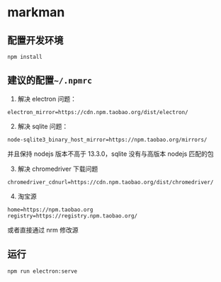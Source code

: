 # markman

## 配置开发环境

```
npm install
```

## 建议的配置`~/.npmrc`

1. 解决 electron 问题：

```
electron_mirror=https://cdn.npm.taobao.org/dist/electron/
```

2. 解决 sqlite 问题：

```
node-sqlite3_binary_host_mirror=https://npm.taobao.org/mirrors/
```

并且保持 nodejs 版本不高于 13.3.0，sqlite 没有与高版本 nodejs 匹配的包

3. 解决 chromedriver 下载问题

```
chromedriver_cdnurl=https://cdn.npm.taobao.org/dist/chromedriver/
```

4. 淘宝源

```
home=https://npm.taobao.org
registry=https://registry.npm.taobao.org/
```

或者直接通过 nrm 修改源

## 运行

```
npm run electron:serve
```
